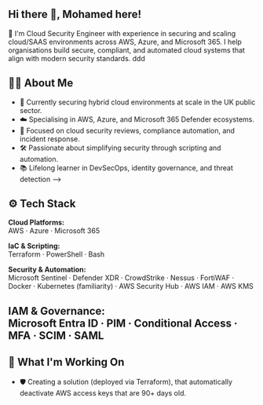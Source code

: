 ## Hi there 👋, Mohamed here!
🚀 I'm Cloud Security Engineer with experience in securing and scaling cloud/SAAS environments across AWS, Azure, and Microsoft 365. I help organisations build secure, compliant, and automated cloud systems that align with modern security standards. ddd

## 👨‍💻 About Me
- 💼 Currently securing hybrid cloud environments at scale in the UK public sector. 
- ☁️ Specialising in AWS, Azure, and Microsoft 365 Defender ecosystems.
- 🔐 Focused on cloud security reviews, compliance automation, and incident response. 
- 🛠️ Passionate about simplifying security through scripting and automation.
- 📚 Lifelong learner in DevSecOps, identity governance, and threat detection
-->

## ⚙️ Tech Stack
**Cloud Platforms:**  
AWS · Azure · Microsoft 365

**IaC & Scripting:**  
Terraform · PowerShell · Bash 

**Security & Automation:**  
Microsoft Sentinel · Defender XDR · CrowdStrike · Nessus · FortiWAF · Docker · Kubernetes (familiarity) · AWS Security Hub · AWS IAM · AWS KMS 


**IAM & Governance:**  
Microsoft Entra ID · PIM · Conditional Access · MFA · SCIM · SAML
---
## 📌 What I'm Working On
- 🛡️ Creating a solution (deployed via Terraform), that automatically deactivate AWS access keys that are 90+ days old.
